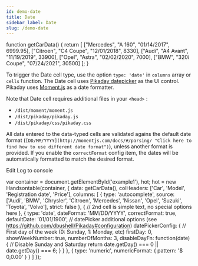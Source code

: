 ```yaml
---
id: demo-date
title: Date
sidebar_label: Date
slug: /demo-date
---
```


function getCarData() { return \[ \["Mercedes", "A 160", "01/14/2017", 6999.95\], \["Citroen", "C4 Coupe", "12/01/2018", 8330\], \["Audi", "A4 Avant", "11/19/2019", 33900\], \["Opel", "Astra", "02/02/2020", 7000\], \["BMW", "320i Coupe", "07/24/2021", 30500\] \]; }

To trigger the Date cell type, use the option `type: 'date'` in `columns` array or `cells` function. The Date cell uses [Pikaday datepicker](https://github.com/dbushell/Pikaday) as the UI control. Pikaday uses [Moment.js](https://github.com/moment/moment) as a date formatter.

Note that Date cell requires additional files in your `<head>` :

*   `/dist/moment/moment.js`
*   `/dist/pikaday/pikaday.js`
*   `/dist/pikaday/css/pikaday.css`

All data entered to the data-typed cells are validated agains the default date format (`[DD/MM/YYYY](http://momentjs.com/docs/#/parsing/ "Click here to find how to use different date format")`), unless another format is provided. If you enable the `correctFormat` config item, the dates will be automatically formatted to match the desired format.

Edit Log to console

var container = document.getElementById('example1'), hot; hot = new Handsontable(container, { data: getCarData(), colHeaders: \['Car', 'Model', 'Registration date', 'Price'\], columns: \[ { type: 'autocomplete', source: \['Audi', 'BMW', 'Chrysler', 'Citroen', 'Mercedes', 'Nissan', 'Opel', 'Suzuki', 'Toyota', 'Volvo'\], strict: false }, { // 2nd cell is simple text, no special options here }, { type: 'date', dateFormat: 'MM/DD/YYYY', correctFormat: true, defaultDate: '01/01/1900', // datePicker additional options (see https://github.com/dbushell/Pikaday#configuration) datePickerConfig: { // First day of the week (0: Sunday, 1: Monday, etc) firstDay: 0, showWeekNumber: true, numberOfMonths: 3, disableDayFn: function(date) { // Disable Sunday and Saturday return date.getDay() === 0 || date.getDay() === 6; } } }, { type: 'numeric', numericFormat: { pattern: '$ 0,0.00' } } \] });

